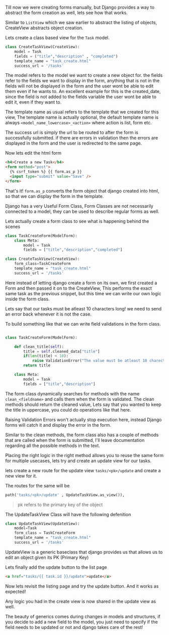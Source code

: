 Till now we were creating forms manually, but Django provides a way to abstract the form creation as well, lets see how that works.

Similar to `ListView` which we saw earlier to abstract the listing of objects, CreateView abstracts object creation.

Lets create a class based view for the `Task` model.

```python
class CreateTaskView(CreateView):
    model = Task
    fields = ("title","description" , "completed")
    template_name = "task_create.html"
    success_url = '/tasks'
```

The model refers to the model we want to create a new object for. the fields refer to the fields we want to display in the form, anything that is not in the fields will not be displayed in the form and the user wont be able to edit them even if he wants to.
An excellent example for this is the created_date, since the field is not added to the fields variable the user wont be able to edit it, even if they want to.

The template name as usual refers to the template that we created for this view, The template name is actually optional, the default template name is always `<model_name_lowercase>_<action>` where action is list, form etc.

The success url is simply the url to be routed to after the form is successfully submitted. if there are errors in validation then the errors are displayed in the form and the user is redirected to the same page.

Now lets edit the html form

```html
<h4>Create a new Task</h4>
<form method="post">
  {% csrf_token %} {{ form.as_p }}
  <input type="submit" value="Save" />
</form>
```

That's it! `form.as_p` converts the form object that django created into html, so that we can display the form in the template.

Django has a very Useful Form Class, Form Classes are not necessarily connected to a model, they can be used to describe regular forms as well.

Lets actually create a form class to see what is happening behind the scenes

```python
class TaskCreateForm(ModelForm):
    class Meta:
        model = Task
        fields = ["title","description","completed"]

class CreateTaskView(CreateView):
    form_class=TaskCreateForm
    template_name = "task_create.html"
    success_url = '/tasks'
```

Here instead of letting django create a form on its own, we first created a Form and then passed it on to the CreateView, This performs the exact same task as the previous snippet, but this time we can write our own logic inside the form class.

Lets say that our tasks must be atleast 10 characters long! we need to send an error back whenever it is not the case.

To build something like that we can write field validations in the form class.

```python

class TaskCreateForm(ModelForm):

    def clean_title(self):
        title = self.cleaned_data["title"]
        if(len(title) < 10):
            raise ValidationError("The value must be atleast 10 charecters")
        return title

    class Meta:
        model = Task
        fields = ["title","description"]

```

The form class dynamically searches for methods with the name `clean_<fieldname>` and calls them when the form is validated. The clean methods should return the cleaned value, Lets say that you wanted to keep the title in uppercase, you could do operations like that here.

Raising Validation Errors won't actually stop execution here, instead Django forms will catch it and display the error in the form.

Similar to the clean methods, the form class also has a couple of methods that are called when the form is submitted, I'll leave documentation regarding all the possible methods in the text.

Placing the right logic in the right method allows you to reuse the same form for multiple usecases, lets try and create an update view for our tasks.

lets create a new route for the update view `tasks/<pk>/update` and create a new view for it.

The routes for the same will be

```python
path('tasks/<pk>/update' , UpdateTaskView.as_view()),
```

> pk refers to the primary key of the object

The UpdateTaskView Class will have the following defenition

```python
class UpdateTaskView(UpdateView):
    model=Task
    form_class = TaskCreateForm
    template_name = "task_create.html"
    success_url = '/tasks'
```

UpdateView is a generic baseclass that django provides us that allows us to edit an object given its PK (Primary Key)

Lets finally add the update button to the list page

```html
<a href="tasks/{{ task.id }}/update">update</a>
```

Now lets revisit the listing page and try the update button. And it works as expected!

Any logic you had in the create view is now shared in the update view as well.

The beauty of generics comes during changes in models and structures, if you decide to add a new field to the model, you just need to specify if the field needs to be updated or not and django takes care of the rest!
